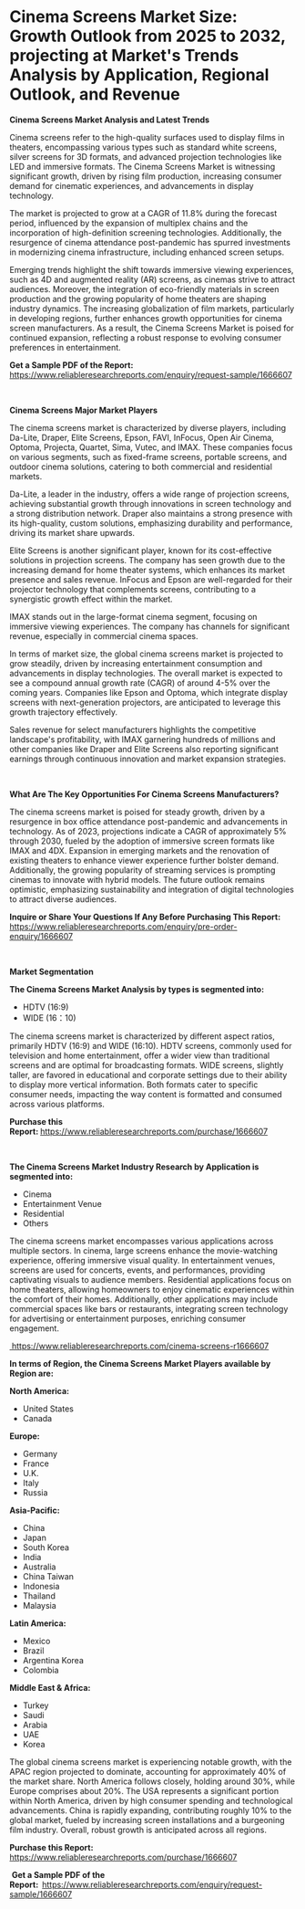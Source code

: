 <p><h1>Cinema Screens Market Size: Growth Outlook from 2025 to 2032, projecting at Market's Trends Analysis by Application, Regional Outlook, and Revenue</h1></p><p><strong>Cinema Screens Market Analysis and Latest Trends</strong></p>
<p><p>Cinema screens refer to the high-quality surfaces used to display films in theaters, encompassing various types such as standard white screens, silver screens for 3D formats, and advanced projection technologies like LED and immersive formats. The Cinema Screens Market is witnessing significant growth, driven by rising film production, increasing consumer demand for cinematic experiences, and advancements in display technology.</p><p>The market is projected to grow at a CAGR of 11.8% during the forecast period, influenced by the expansion of multiplex chains and the incorporation of high-definition screening technologies. Additionally, the resurgence of cinema attendance post-pandemic has spurred investments in modernizing cinema infrastructure, including enhanced screen setups. </p><p>Emerging trends highlight the shift towards immersive viewing experiences, such as 4D and augmented reality (AR) screens, as cinemas strive to attract audiences. Moreover, the integration of eco-friendly materials in screen production and the growing popularity of home theaters are shaping industry dynamics. The increasing globalization of film markets, particularly in developing regions, further enhances growth opportunities for cinema screen manufacturers. As a result, the Cinema Screens Market is poised for continued expansion, reflecting a robust response to evolving consumer preferences in entertainment.</p></p>
<p><strong>Get a Sample PDF of the Report:&nbsp;</strong> <a href="https://www.reliableresearchreports.com/enquiry/request-sample/1666607?utm_campaign=37&utm_medium=2&utm_source=Github&utm_content=ia&utm_term=16042025&utm_id=cinema-screens">https://www.reliableresearchreports.com/enquiry/request-sample/1666607</a></p>
<p>&nbsp;</p>
<p><strong>Cinema Screens Major Market Players</strong></p>
<p><p>The cinema screens market is characterized by diverse players, including Da-Lite, Draper, Elite Screens, Epson, FAVI, InFocus, Open Air Cinema, Optoma, Projecta, Quartet, Sima, Vutec, and IMAX. These companies focus on various segments, such as fixed-frame screens, portable screens, and outdoor cinema solutions, catering to both commercial and residential markets.</p><p>Da-Lite, a leader in the industry, offers a wide range of projection screens, achieving substantial growth through innovations in screen technology and a strong distribution network. Draper also maintains a strong presence with its high-quality, custom solutions, emphasizing durability and performance, driving its market share upwards.</p><p>Elite Screens is another significant player, known for its cost-effective solutions in projection screens. The company has seen growth due to the increasing demand for home theater systems, which enhances its market presence and sales revenue. InFocus and Epson are well-regarded for their projector technology that complements screens, contributing to a synergistic growth effect within the market.</p><p>IMAX stands out in the large-format cinema segment, focusing on immersive viewing experiences. The company has channels for significant revenue, especially in commercial cinema spaces.</p><p>In terms of market size, the global cinema screens market is projected to grow steadily, driven by increasing entertainment consumption and advancements in display technologies. The overall market is expected to see a compound annual growth rate (CAGR) of around 4-5% over the coming years. Companies like Epson and Optoma, which integrate display screens with next-generation projectors, are anticipated to leverage this growth trajectory effectively. </p><p>Sales revenue for select manufacturers highlights the competitive landscape's profitability, with IMAX garnering hundreds of millions and other companies like Draper and Elite Screens also reporting significant earnings through continuous innovation and market expansion strategies.</p></p>
<p>&nbsp;</p>
<p><strong>What Are The Key Opportunities For Cinema Screens Manufacturers?</strong></p>
<p><p>The cinema screens market is poised for steady growth, driven by a resurgence in box office attendance post-pandemic and advancements in technology. As of 2023, projections indicate a CAGR of approximately 5% through 2030, fueled by the adoption of immersive screen formats like IMAX and 4DX. Expansion in emerging markets and the renovation of existing theaters to enhance viewer experience further bolster demand. Additionally, the growing popularity of streaming services is prompting cinemas to innovate with hybrid models. The future outlook remains optimistic, emphasizing sustainability and integration of digital technologies to attract diverse audiences.</p></p>
<p><strong>Inquire or Share Your Questions If Any Before Purchasing This Report:</strong> <a href="https://www.reliableresearchreports.com/enquiry/pre-order-enquiry/1666607?utm_campaign=37&utm_medium=2&utm_source=Github&utm_content=ia&utm_term=16042025&utm_id=cinema-screens">https://www.reliableresearchreports.com/enquiry/pre-order-enquiry/1666607</a></p>
<p>&nbsp;</p>
<p><strong>Market Segmentation</strong></p>
<p><strong>The Cinema Screens Market Analysis by types is segmented into:</strong></p>
<p><ul><li>HDTV (16:9)</li><li>WIDE (16：10)</li></ul></p>
<p><p>The cinema screens market is characterized by different aspect ratios, primarily HDTV (16:9) and WIDE (16:10). HDTV screens, commonly used for television and home entertainment, offer a wider view than traditional screens and are optimal for broadcasting formats. WIDE screens, slightly taller, are favored in educational and corporate settings due to their ability to display more vertical information. Both formats cater to specific consumer needs, impacting the way content is formatted and consumed across various platforms.</p></p>
<p><strong>Purchase this Report:&nbsp;</strong><a href="https://www.reliableresearchreports.com/purchase/1666607?utm_campaign=37&utm_medium=2&utm_source=Github&utm_content=ia&utm_term=16042025&utm_id=cinema-screens">https://www.reliableresearchreports.com/purchase/1666607</a></p>
<p>&nbsp;</p>
<p><strong>The Cinema Screens Market Industry Research by Application is segmented into:</strong></p>
<p><ul><li>Cinema</li><li>Entertainment Venue</li><li>Residential</li><li>Others</li></ul></p>
<p><p>The cinema screens market encompasses various applications across multiple sectors. In cinema, large screens enhance the movie-watching experience, offering immersive visual quality. In entertainment venues, screens are used for concerts, events, and performances, providing captivating visuals to audience members. Residential applications focus on home theaters, allowing homeowners to enjoy cinematic experiences within the comfort of their homes. Additionally, other applications may include commercial spaces like bars or restaurants, integrating screen technology for advertising or entertainment purposes, enriching consumer engagement.</p></p>
<p><a href="https://www.reliableresearchreports.com/cinema-screens-r1666607?utm_campaign=37&utm_medium=2&utm_source=Github&utm_content=ia&utm_term=16042025&utm_id=cinema-screens">&nbsp;https://www.reliableresearchreports.com/cinema-screens-r1666607</a></p>
<p><strong>In terms of Region, the Cinema Screens Market Players available by Region are:</strong></p>
<p>
    <p> <strong> North America: </strong>
        <ul>
            <li>United States</li>
            <li>Canada</li>
        </ul>
        </p> 
    <p> <strong> Europe: </strong>
        <ul>
            <li>Germany</li>
            <li>France</li>
            <li>U.K.</li>
            <li>Italy</li>
            <li>Russia</li>
        </ul>
        </p> 
    <p> <strong> Asia-Pacific: </strong>
        <ul>
            <li>China</li>
            <li>Japan</li>
            <li>South Korea</li>
            <li>India</li>
            <li>Australia</li>
            <li>China Taiwan</li>
            <li>Indonesia</li>
            <li>Thailand</li>
            <li>Malaysia</li>
        </ul>
        </p> 
    <p> <strong> Latin America: </strong>
        <ul>
            <li>Mexico</li>
            <li>Brazil</li>
            <li>Argentina Korea</li>
            <li>Colombia</li>
        </ul>
        </p> 
    <p> <strong> Middle East & Africa: </strong>
        <ul>
            <li>Turkey</li>
            <li>Saudi</li>
            <li>Arabia</li>
            <li>UAE</li>
            <li>Korea</li>
        </ul>
    </p>
    </p>
<p><p>The global cinema screens market is experiencing notable growth, with the APAC region projected to dominate, accounting for approximately 40% of the market share. North America follows closely, holding around 30%, while Europe comprises about 20%. The USA represents a significant portion within North America, driven by high consumer spending and technological advancements. China is rapidly expanding, contributing roughly 10% to the global market, fueled by increasing screen installations and a burgeoning film industry. Overall, robust growth is anticipated across all regions.</p></p>
<p><strong>Purchase this Report: </strong><a href="https://www.reliableresearchreports.com/purchase/1666607?utm_campaign=37&utm_medium=2&utm_source=Github&utm_content=ia&utm_term=16042025&utm_id=cinema-screens">https://www.reliableresearchreports.com/purchase/1666607</a></p>
<p>&nbsp;<strong>Get a Sample PDF of the Report:&nbsp;&nbsp;</strong><a href="https://www.reliableresearchreports.com/enquiry/request-sample/1666607?utm_campaign=37&utm_medium=2&utm_source=Github&utm_content=ia&utm_term=16042025&utm_id=cinema-screens">https://www.reliableresearchreports.com/enquiry/request-sample/1666607</a></p>
<p><strong></strong></p>
<p><p></p><p></p><p></p></p>